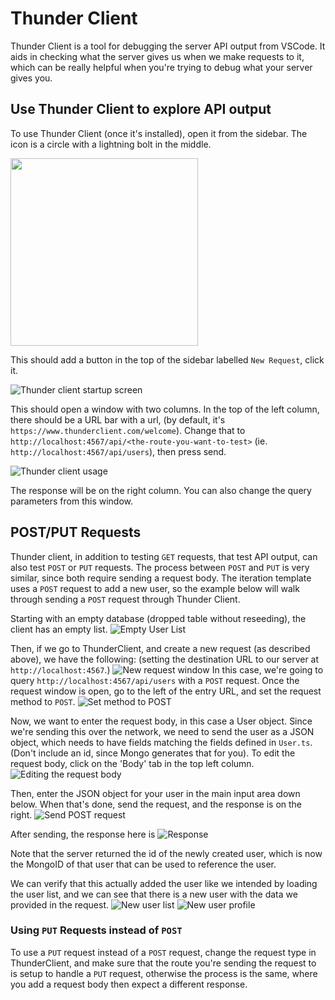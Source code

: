 # Thunder Client

Thunder Client is a tool for debugging the server API output from VSCode.
It aids in checking what the server gives us when we make requests to it, which can be
really helpful when you're trying to debug what your server gives you.

## Use Thunder Client to explore API output

To use Thunder Client (once it's installed), open it from the sidebar.
The icon is a circle with a lightning bolt in the middle.

<img src = "https://user-images.githubusercontent.com/32685970/214179360-2ab176da-dc4f-43f8-8519-4ade1660ef89.png" height = 300 />

This should add a button in the top of the sidebar labelled `New Request`, click it.

![Thunder client startup screen](https://user-images.githubusercontent.com/32685970/214179462-d89c738c-7ab3-4ede-99a8-a3c240169884.png)

This should open a window with two columns. In the top of the left column,
there should be a URL bar with a url, (by default, it's `https://www.thunderclient.com/welcome`). 
Change that to `http://localhost:4567/api/<the-route-you-want-to-test>` (ie. `http://localhost:4567/api/users`), then press send.

![Thunder client usage](https://user-images.githubusercontent.com/32685970/214179602-528f347b-b825-4446-9c91-d6671d8ad0bb.png)

The response will be on the right column. You can also change the query parameters from this window.


## POST/PUT Requests

Thunder client, in addition to testing `GET` requests, that test API output, can also test `POST` or `PUT` requests. The process between `POST` and `PUT` is very similar, since both require sending a request body. The iteration template uses a `POST` request to add a new user, so the example below will walk through sending a `POST` request through Thunder Client.

Starting with an empty database (dropped table without reseeding), the client has an empty list.
![Empty User List](https://user-images.githubusercontent.com/32685970/218516124-da1252d3-f38f-4600-8af4-2853f6cc2bfb.png)

Then, if we go to ThunderClient, and create a new request (as described above), we have the following: (setting the destination URL to our server at `http://localhost:4567`.)
![New request window](https://user-images.githubusercontent.com/32685970/218516615-75bb0dd4-d1d5-4f76-93da-69040c190709.png)
In this case, we're going to query `http://localhost:4567/api/users` with a `POST` request.
Once the request window is open, go to the left of the entry URL, and set the request method to `POST`.
![Set method to POST](https://user-images.githubusercontent.com/32685970/218516970-32057de1-1da5-4915-bf7e-bd41cfbe9e02.png)

Now, we want to enter the request body, in this case a User object. Since we're sending this over the network, we need to send the user as a JSON object, which needs to have fields matching the fields defined in `User.ts`. (Don't include an id, since Mongo generates that for you). To edit the request body, click on the 'Body' tab in the top left column. 
![Editing the request body](https://user-images.githubusercontent.com/32685970/218517277-16c923b0-c620-45f9-83b1-653267e71aa1.png)

Then, enter the JSON object for your user in the main input area down below. When that's done, send the request, and the response is on the right.
![Send POST request](https://user-images.githubusercontent.com/32685970/218517801-63aa6065-0b73-4411-bfa8-20d4075aa3ce.png)

After sending, the response here is
![Response](https://user-images.githubusercontent.com/32685970/218518046-0b0a20d5-c70b-4c38-8d96-9405c0177c22.png)

Note that the server returned the id of the newly created user, which is now the MongoID of that user that can be used to reference the user.

We can verify that this actually added the user like we intended by loading the user list, and we can see that there is a new user with the data we provided in the request.
![New user list](https://user-images.githubusercontent.com/32685970/218518453-31014033-ab4c-4884-9336-c26ce0713883.png)
![New user profile](https://user-images.githubusercontent.com/32685970/218518573-ce0242ff-d82a-4007-a085-33cf798a5937.png)

### Using `PUT` Requests instead of `POST`
To use a `PUT` request instead of a `POST` request, change the request type in ThunderClient, and make sure that the route you're sending the request to is setup to handle a `PUT` request, otherwise the process is the same, where you add a request body then expect a different response.

